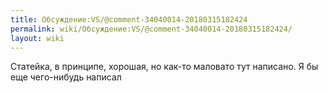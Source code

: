 ```yaml
---
title: Обсуждение:VS/@comment-34040014-20180315182424
permalink: wiki/Обсуждение:VS/@comment-34040014-20180315182424/
layout: wiki
---
```


Статейка, в принципе, хорошая, но как-то маловато тут написано. Я бы еще
чего-нибудь написал
